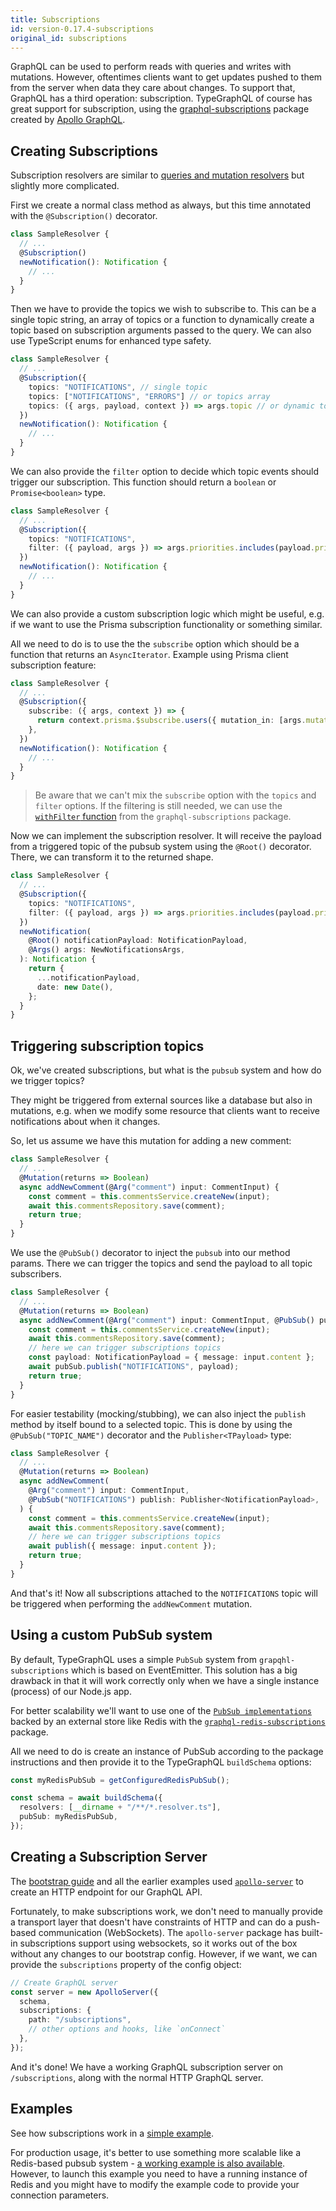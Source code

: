 ```yaml
---
title: Subscriptions
id: version-0.17.4-subscriptions
original_id: subscriptions
---
```


GraphQL can be used to perform reads with queries and writes with mutations.
However, oftentimes clients want to get updates pushed to them from the server when data they care about changes.
To support that, GraphQL has a third operation: subscription. TypeGraphQL of course has great support for subscription, using the [graphql-subscriptions](https://github.com/apollographql/graphql-subscriptions) package created by [Apollo GraphQL](https://www.apollographql.com/).

## Creating Subscriptions

Subscription resolvers are similar to [queries and mutation resolvers](resolvers.md) but slightly more complicated.

First we create a normal class method as always, but this time annotated with the `@Subscription()` decorator.

```typescript
class SampleResolver {
  // ...
  @Subscription()
  newNotification(): Notification {
    // ...
  }
}
```

Then we have to provide the topics we wish to subscribe to. This can be a single topic string, an array of topics or a function to dynamically create a topic based on subscription arguments passed to the query. We can also use TypeScript enums for enhanced type safety.

```typescript
class SampleResolver {
  // ...
  @Subscription({
    topics: "NOTIFICATIONS", // single topic
    topics: ["NOTIFICATIONS", "ERRORS"] // or topics array
    topics: ({ args, payload, context }) => args.topic // or dynamic topic function
  })
  newNotification(): Notification {
    // ...
  }
}
```

We can also provide the `filter` option to decide which topic events should trigger our subscription.
This function should return a `boolean` or `Promise<boolean>` type.

```typescript
class SampleResolver {
  // ...
  @Subscription({
    topics: "NOTIFICATIONS",
    filter: ({ payload, args }) => args.priorities.includes(payload.priority),
  })
  newNotification(): Notification {
    // ...
  }
}
```

We can also provide a custom subscription logic which might be useful, e.g. if we want to use the Prisma subscription functionality or something similar.

All we need to do is to use the the `subscribe` option which should be a function that returns an `AsyncIterator`. Example using Prisma client subscription feature:

```typescript
class SampleResolver {
  // ...
  @Subscription({
    subscribe: ({ args, context }) => {
      return context.prisma.$subscribe.users({ mutation_in: [args.mutationType] });
    },
  })
  newNotification(): Notification {
    // ...
  }
}
```

> Be aware that we can't mix the `subscribe` option with the `topics` and `filter` options. If the filtering is still needed, we can use the [`withFilter` function](https://github.com/apollographql/graphql-subscriptions#filters) from the `graphql-subscriptions` package.

Now we can implement the subscription resolver. It will receive the payload from a triggered topic of the pubsub system using the `@Root()` decorator. There, we can transform it to the returned shape.

```typescript
class SampleResolver {
  // ...
  @Subscription({
    topics: "NOTIFICATIONS",
    filter: ({ payload, args }) => args.priorities.includes(payload.priority),
  })
  newNotification(
    @Root() notificationPayload: NotificationPayload,
    @Args() args: NewNotificationsArgs,
  ): Notification {
    return {
      ...notificationPayload,
      date: new Date(),
    };
  }
}
```

## Triggering subscription topics

Ok, we've created subscriptions, but what is the `pubsub` system and how do we trigger topics?

They might be triggered from external sources like a database but also in mutations,
e.g. when we modify some resource that clients want to receive notifications about when it changes.

So, let us assume we have this mutation for adding a new comment:

```typescript
class SampleResolver {
  // ...
  @Mutation(returns => Boolean)
  async addNewComment(@Arg("comment") input: CommentInput) {
    const comment = this.commentsService.createNew(input);
    await this.commentsRepository.save(comment);
    return true;
  }
}
```

We use the `@PubSub()` decorator to inject the `pubsub` into our method params.
There we can trigger the topics and send the payload to all topic subscribers.

```typescript
class SampleResolver {
  // ...
  @Mutation(returns => Boolean)
  async addNewComment(@Arg("comment") input: CommentInput, @PubSub() pubSub: PubSubEngine) {
    const comment = this.commentsService.createNew(input);
    await this.commentsRepository.save(comment);
    // here we can trigger subscriptions topics
    const payload: NotificationPayload = { message: input.content };
    await pubSub.publish("NOTIFICATIONS", payload);
    return true;
  }
}
```

For easier testability (mocking/stubbing), we can also inject the `publish` method by itself bound to a selected topic.
This is done by using the `@PubSub("TOPIC_NAME")` decorator and the `Publisher<TPayload>` type:

```typescript
class SampleResolver {
  // ...
  @Mutation(returns => Boolean)
  async addNewComment(
    @Arg("comment") input: CommentInput,
    @PubSub("NOTIFICATIONS") publish: Publisher<NotificationPayload>,
  ) {
    const comment = this.commentsService.createNew(input);
    await this.commentsRepository.save(comment);
    // here we can trigger subscriptions topics
    await publish({ message: input.content });
    return true;
  }
}
```

And that's it! Now all subscriptions attached to the `NOTIFICATIONS` topic will be triggered when performing the `addNewComment` mutation.

## Using a custom PubSub system

By default, TypeGraphQL uses a simple `PubSub` system from `grapqhl-subscriptions` which is based on EventEmitter.
This solution has a big drawback in that it will work correctly only when we have a single instance (process) of our Node.js app.

For better scalability we'll want to use one of the [`PubSub implementations`](https://github.com/apollographql/graphql-subscriptions#pubsub-implementations) backed by an external store like Redis with the [`graphql-redis-subscriptions`](https://github.com/davidyaha/graphql-redis-subscriptions) package.

All we need to do is create an instance of PubSub according to the package instructions and then provide it to the TypeGraphQL `buildSchema` options:

```typescript
const myRedisPubSub = getConfiguredRedisPubSub();

const schema = await buildSchema({
  resolvers: [__dirname + "/**/*.resolver.ts"],
  pubSub: myRedisPubSub,
});
```

## Creating a Subscription Server

The [bootstrap guide](bootstrap.md) and all the earlier examples used [`apollo-server`](https://github.com/apollographql/apollo-server) to create an HTTP endpoint for our GraphQL API.

Fortunately, to make subscriptions work, we don't need to manually provide a transport layer that doesn't have constraints of HTTP and can do a push-based communication (WebSockets).
The `apollo-server` package has built-in subscriptions support using websockets, so it works out of the box without any changes to our bootstrap config. However, if we want, we can provide the `subscriptions` property of the config object:

```typescript
// Create GraphQL server
const server = new ApolloServer({
  schema,
  subscriptions: {
    path: "/subscriptions",
    // other options and hooks, like `onConnect`
  },
});
```

And it's done! We have a working GraphQL subscription server on `/subscriptions`, along with the normal HTTP GraphQL server.

## Examples

See how subscriptions work in a [simple example](https://github.com/19majkel94/type-graphql/tree/v0.17.4/examples/simple-subscriptions).

For production usage, it's better to use something more scalable like a Redis-based pubsub system - [a working example is also available](https://github.com/19majkel94/type-graphql/tree/v0.17.4/examples/redis-subscriptions).
However, to launch this example you need to have a running instance of Redis and you might have to modify the example code to provide your connection parameters.
